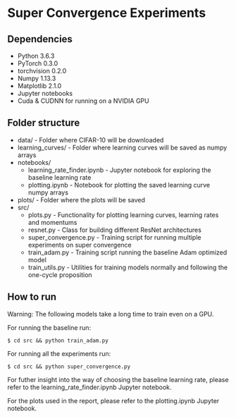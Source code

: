 # Super Convergence Experiments

## Dependencies

- Python 3.6.3
- PyTorch 0.3.0
- torchvision 0.2.0
- Numpy 1.13.3
- Matplotlib 2.1.0
- Jupyter notebooks
- Cuda & CUDNN for running on a NVIDIA GPU


## Folder structure

- data/ - Folder where CIFAR-10 will be downloaded
- learning_curves/ - Folder where learning curves will be saved as numpy arrays
- notebooks/
  - learning_rate_finder.ipynb - Jupyter notebook for exploring the baseline learning rate
  - plotting.ipynb - Notebook for plotting the saved learning curve numpy arrays
- plots/ - Folder where the plots will be saved
- src/
  - plots.py - Functionality for plotting learning curves, learning rates and momentums
  - resnet.py - Class for building different ResNet architectures
  - super_convergence.py - Training script for running multiple experiments on super convergence
  - train_adam.py - Training script running the baseline Adam optimized model
  - train_utils.py - Utilities for training models normally and following the one-cycle proposition

## How to run

Warning: The following models take a long time to train even on a GPU.

For running the baseline run:

```
$ cd src && python train_adam.py
```

For running all the experiments run:

```
$ cd src && python super_convergence.py
```

For futher insight into the way of choosing the baseline learning rate, please
refer to the learning_rate_finder.ipynb Jupyter notebook.

For the plots used in the report, please refer to the plotting.ipynb Jupyter notebook.
